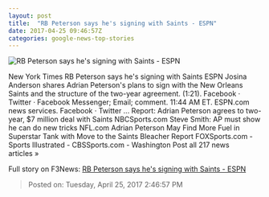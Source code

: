 ```yaml
---
layout: post
title:  "RB Peterson says he's signing with Saints - ESPN"
date: 2017-04-25 09:46:57Z
categories: google-news-top-stories
---
```


![RB Peterson says he's signing with Saints - ESPN](http://a2.espncdn.com/combiner/i?img=%2Fphoto%2F2017%2F0228%2Fr184893_1296x729_16%2D9.jpg)

New York Times RB Peterson says he's signing with Saints ESPN Josina Anderson shares Adrian Peterson's plans to sign with the New Orleans Saints and the structure of the two-year agreement. (1:21). Facebook · Twitter · Facebook Messenger; Email; comment. 11:44 AM ET. ESPN.com news services. Facebook · Twitter ... Report: Adrian Peterson agrees to two-year, $7 million deal with Saints NBCSports.com Steve Smith: AP must show he can do new tricks NFL.com Adrian Peterson May Find More Fuel in Superstar Tank with Move to the Saints Bleacher Report FOXSports.com - Sports Illustrated - CBSSports.com - Washington Post all 217 news articles »


Full story on F3News: [RB Peterson says he's signing with Saints - ESPN](http://www.f3nws.com/n/DuJKSG)

> Posted on: Tuesday, April 25, 2017 2:46:57 PM
